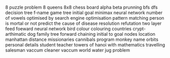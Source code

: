8 puzzle problem
8 queens
8x8 chess board
alpha beta prunning
bfs
dfs
decision tree
f-name
game tree
initial goal
minimax
neural network
number of vowels
optimised by search engine optimisation
pattern matching
person is mortal or not
predict the cause of disease
resolution refutation
two layer feed foeward neural network
bird
colour
colouring countries
crypt-arthimatic
dog
family tree
forward chaining
initial to goal nodes
location
manhattan distance
missionaries cannibals program
monkey
name
orbits
personal details
student teacher
towers of hanoi with mathematics
travelling salesman
vaccum cleaner
vaccum world
water jug problem
